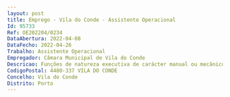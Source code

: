 ```yaml
--- 
layout: post
title: Emprego - Vila do Conde - Assistente Operacional
Id: 95733
Ref: OE202204/0234
DataAbertura: 2022-04-08
DataFecho: 2022-04-26
Trabalho: Assistente Operacional
Empregador: Câmara Municipal de Vila do Conde
Descricao: Funções de natureza executiva de carácter manual ou mecânico, nomeadamente, assegura a limpeza e conservação das instalações  colabora eventualmente nos trabalhos auxiliares de montagem, desmontagem e conservação de equipamentos  auxilia a execução de cargas e descargas, realiza tarefas de arrumação e distribuição  executa outras tarefas de apoio elementar podendo comportar esforço físico e conhecimentos práticos.
CodigoPostal: 4480-337 VILA DO CONDE
Concelho: Vila do Conde
Distrito: Porto
--- 
```

